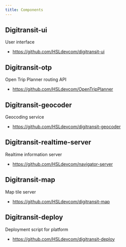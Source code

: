 ```yaml
---
title: Components
---
```


## Digitransit-ui
User interface
* https://github.com/HSLdevcom/digitransit-ui

## Digitransit-otp
Open Trip Planner routing API
* https://github.com/HSLdevcom/OpenTripPlanner

## Digitransit-geocoder
Geocoding service
* https://github.com/HSLdevcom/digitransit-geocoder

## Digitransit-realtime-server
Realtime information server
* https://github.com/HSLdevcom/navigator-server

## Digitransit-map
Map tile server
* https://github.com/HSLdevcom/digitransit-map

## Digitransit-deploy
Deployment script for platform
* https://github.com/HSLdevcom/digitransit-deploy
